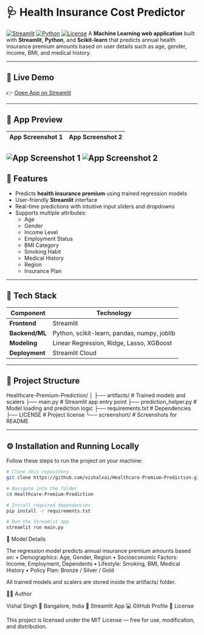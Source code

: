 # 🩺 Health Insurance Cost Predictor
[![Streamlit](https://img.shields.io/badge/Streamlit-App-red)](https://health-insurance-cost-predictorxai.streamlit.app)
[![Python](https://img.shields.io/badge/Python-3.13-blue)]()
[![License](https://img.shields.io/badge/License-MIT-green)]()
A **Machine Learning web application** built with **Streamlit**, **Python**, and **Scikit-learn** that predicts annual health insurance premium amounts based on user details such as age, gender, income, BMI, and medical history.

---

## 🚀 Live Demo  
👉 [Open App on Streamlit](https://health-insurance-cost-predictorxai.streamlit.app)

---

## 📸 App Preview
| App Screenshot 1 | App Screenshot 2 |
|------------------|------------------|
![App Screenshot 1](screenshots/health_insurance_cost_predictor.png)
![App Screenshot 2](screenshots/Health_insurance_cost_predictor2.png)
---

## 🧠 Features
- Predicts **health insurance premium** using trained regression models  
- User-friendly **Streamlit** interface  
- Real-time predictions with intuitive input sliders and dropdowns  
- Supports multiple attributes:
  - Age  
  - Gender  
  - Income Level  
  - Employment Status  
  - BMI Category  
  - Smoking Habit  
  - Medical History  
  - Region  
  - Insurance Plan  

---

## 🧩 Tech Stack
| Component | Technology |
|------------|-------------|
| **Frontend** | Streamlit |
| **Backend/ML** | Python, scikit-learn, pandas, numpy, joblib |
| **Modeling** | Linear Regression, Ridge, Lasso, XGBoost |
| **Deployment** | Streamlit Cloud |

---

## 📂 Project Structure
Healthcare-Premium-Prediction/
│
├── artifacts/                     # Trained models and scalers
├── main.py                        # Streamlit app entry point
├── prediction_helper.py           # Model loading and prediction logic
├── requirements.txt               # Dependencies
├── LICENSE                        # Project license
└── screenshort/                   # Screenshots for README

---

## ⚙️ Installation and Running Locally
Follow these steps to run the project on your machine:

```bash
# Clone this repository
git clone https://github.com/vishalxai/Healthcare-Premium-Prediction.git

# Navigate into the folder
cd Healthcare-Premium-Prediction

# Install required dependencies
pip install -r requirements.txt

# Run the Streamlit app
streamlit run main.py
```
🧾 Model Details

The regression model predicts annual insurance premium amounts based on:
	•	Demographics: Age, Gender, Region
	•	Socioeconomic Factors: Income, Employment, Dependents
	•	Lifestyle: Smoking, BMI, Medical History
	•	Policy Plan: Bronze / Silver / Gold

All trained models and scalers are stored inside the artifacts/ folder.

🧑‍💻 Author

Vishal Singh
📍 Bangalore, India
🔗 Streamlit App
💻 GitHub Profile
🪪 License

This project is licensed under the MIT License — free for use, modification, and distribution.
